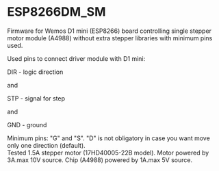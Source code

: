 # ESP8266DM_SM

Firmware for Wemos D1 mini (ESP8266) board 
controlling single stepper motor module (A4988) 
without extra stepper libraries 
with minimum pins used.

Used pins to connect driver module with D1 mini: 

DIR - logic direction 

and 

STP - signal for step 

and 

GND - ground

Minimum pins: "G" and "S". "D" is not obligatory in case you want move only one direction (default).
<br>
Tested 1.5A stepper motor (17HD40005-22B model). Motor powered by 3A.max 10V source. Chip (A4988) powered by 1A.max 5V source.
